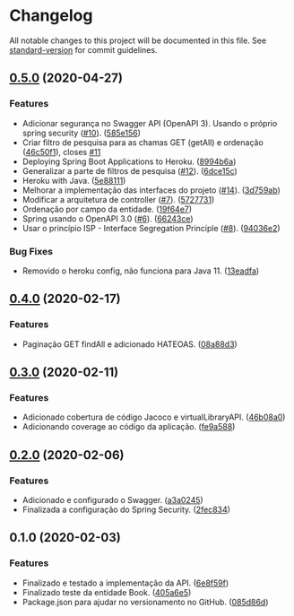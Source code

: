 # Changelog

All notable changes to this project will be documented in this file. See [standard-version](https://github.com/conventional-changelog/standard-version) for commit guidelines.

## [0.5.0](https://github.com/danielso2007/virtualLibraryAPI/compare/v0.4.0...v0.5.0) (2020-04-27)


### Features

* Adicionar segurança no Swagger API (OpenAPI 3). Usando o próprio spring security ([#10](https://github.com/danielso2007/virtualLibraryAPI/issues/10)). ([585e156](https://github.com/danielso2007/virtualLibraryAPI/commit/585e1563af970aa516390a95a3d1d0bb294b7230))
* Criar filtro de pesquisa para as chamas GET (getAll) e ordenação ([46c50f1](https://github.com/danielso2007/virtualLibraryAPI/commit/46c50f13b74fc3810410e900c6040670e3489a62)), closes [#11](https://github.com/danielso2007/virtualLibraryAPI/issues/11)
* Deploying Spring Boot Applications to Heroku. ([8994b6a](https://github.com/danielso2007/virtualLibraryAPI/commit/8994b6a4dca2bb158daf7c21ed6eefcafb84ddf3))
* Generalizar a parte de filtros de pesquisa ([#12](https://github.com/danielso2007/virtualLibraryAPI/issues/12)). ([6dce15c](https://github.com/danielso2007/virtualLibraryAPI/commit/6dce15c9f605a32bde2bdc209c95c4c959481abd))
* Heroku with Java. ([5e88111](https://github.com/danielso2007/virtualLibraryAPI/commit/5e881113665e66e631aa03d493f97cfe34c74403))
* Melhorar a implementação das interfaces do projeto ([#14](https://github.com/danielso2007/virtualLibraryAPI/issues/14)). ([3d759ab](https://github.com/danielso2007/virtualLibraryAPI/commit/3d759abfe9332dd5911df9cdad154e57977aa0a3))
* Modificar a arquitetura de controller ([#7](https://github.com/danielso2007/virtualLibraryAPI/issues/7)). ([5727731](https://github.com/danielso2007/virtualLibraryAPI/commit/57277311a285dccf59bdbf6f5c8ac021200045ed))
* Ordenação por campo da entidade. ([19f64e7](https://github.com/danielso2007/virtualLibraryAPI/commit/19f64e7bdcd92518373ef5e442f0999b8125bbba))
* Spring usando o OpenAPI 3.0 ([#6](https://github.com/danielso2007/virtualLibraryAPI/issues/6)). ([66243ce](https://github.com/danielso2007/virtualLibraryAPI/commit/66243ce892988e59e8779922b6cc10216b9b8652))
* Usar o princípio ISP - Interface Segregation Principle ([#8](https://github.com/danielso2007/virtualLibraryAPI/issues/8)). ([94036e2](https://github.com/danielso2007/virtualLibraryAPI/commit/94036e2497a4f24c5a5ac889e7d355d0884b678b))


### Bug Fixes

* Removido o heroku config, não funciona para Java 11. ([13eadfa](https://github.com/danielso2007/virtualLibraryAPI/commit/13eadfa543687cfdb630f7b9d6bded56b8135f0d))

## [0.4.0](https://github.com/danielso2007/virtualLibraryAPI/compare/v0.3.0...v0.4.0) (2020-02-17)


### Features

* Paginação GET findAll e adicionado HATEOAS. ([08a88d3](https://github.com/danielso2007/virtualLibraryAPI/commit/08a88d3d2a63ef17d2e118d588da1a17357e9cde))

## [0.3.0](https://github.com/danielso2007/virtualLibraryAPI/compare/v0.2.0...v0.3.0) (2020-02-11)


### Features

* Adicionado cobertura de código Jacoco e virtualLibraryAPI. ([46b08a0](https://github.com/danielso2007/virtualLibraryAPI/commit/46b08a0888bad47d3ff36adb5274d4b88b5dd36c))
* Adicionando coverage ao código da aplicação. ([fe9a588](https://github.com/danielso2007/virtualLibraryAPI/commit/fe9a588333af13ac1ded963e878738a647ab645d))

## [0.2.0](https://github.com/danielso2007/virtualLibraryAPI/compare/v0.1.0...v0.2.0) (2020-02-06)


### Features

* Adicionado e configurado o Swagger. ([a3a0245](https://github.com/danielso2007/virtualLibraryAPI/commit/a3a024596cad051c9363f49f3d97f0360aaec709))
* Finalizada a configuração do Spring Security. ([2fec834](https://github.com/danielso2007/virtualLibraryAPI/commit/2fec834c5b986886b870f66c8b5086c886355c86))

## 0.1.0 (2020-02-03)


### Features

* Finalizado e testado a implementação da API. ([6e8f59f](https://github.com/danielso2007/virtualLibraryAPI/commit/6e8f59fcefe0206dc80b528a9a5db8da00f659b3))
* Finalizado teste da entidade Book. ([405a6e5](https://github.com/danielso2007/virtualLibraryAPI/commit/405a6e54d25dfd3b9df97c83a3a2a04a04c2f451))
* Package.json para ajudar no versionamento no GitHub. ([085d86d](https://github.com/danielso2007/virtualLibraryAPI/commit/085d86d16dda0b12e6dcc96407b2583fb0b026dd))
